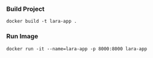 ### Build Project
`docker build -t lara-app .`

### Run Image
`docker run -it --name=lara-app -p 8000:8000 lara-app`